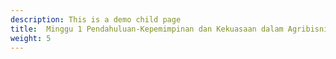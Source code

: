 ```yaml
---
description: This is a demo child page
title:  Minggu 1 Pendahuluan-Kepemimpinan dan Kekuasaan dalam Agribisnis
weight: 5
---
```


